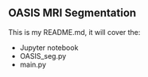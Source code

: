 ## OASIS MRI Segmentation
This is my README.md, it will cover the:
* Jupyter notebook
* OASIS_seg.py
* main.py